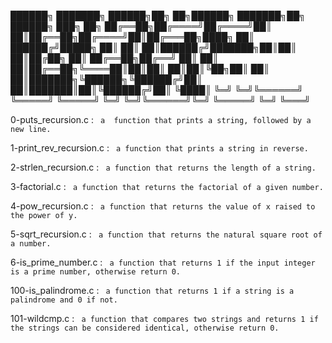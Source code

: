 ██████╗ ███████╗ ██████╗██╗   ██╗██████╗ ███████╗██╗ ██████╗ ███╗   ██╗
██╔══██╗██╔════╝██╔════╝██║   ██║██╔══██╗██╔════╝██║██╔═══██╗████╗  ██║
██████╔╝█████╗  ██║     ██║   ██║██████╔╝███████╗██║██║   ██║██╔██╗ ██║
██╔══██╗██╔══╝  ██║     ██║   ██║██╔══██╗╚════██║██║██║   ██║██║╚██╗██║
██║  ██║███████╗╚██████╗╚██████╔╝██║  ██║███████║██║╚██████╔╝██║ ╚████║
╚═╝  ╚═╝╚══════╝ ╚═════╝ ╚═════╝ ╚═╝  ╚═╝╚══════╝╚═╝ ╚═════╝ ╚═╝  ╚═══╝
                                                                       
                                                                                                               
0-puts_recursion.c :
		` a  function that prints a string, followed by a new line.`


1-print_rev_recursion.c :
		` a function that prints a string in reverse.`


2-strlen_recursion.c :
		` a function that returns the length of a string.`


3-factorial.c :
		` a function that returns the factorial of a given number.`


4-pow_recursion.c :
		` a function that returns the value of x raised to the power of y.`


5-sqrt_recursion.c :
		` a function that returns the natural square root of a number.`


6-is_prime_number.c :
		` a function that returns 1 if the input integer is a prime number, otherwise return 0.`


100-is_palindrome.c :
		` a function that returns 1 if a string is a palindrome and 0 if not.`


101-wildcmp.c :
		` a function that compares two strings and returns 1 if the strings can be considered identical, otherwise return 0.`
